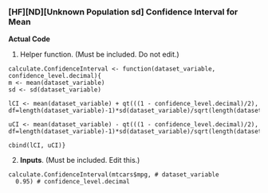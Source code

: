 ### \[HF\]\[ND\]\[Unknown Population sd\] Confidence Interval for Mean
**Actual Code**
1. Helper function. (Must be included. Do not edit.)
```
calculate.ConfidenceInterval <- function(dataset_variable, confidence_level.decimal){
m <- mean(dataset_variable)
sd <- sd(dataset_variable)

lCI <- mean(dataset_variable) + qt(((1 - confidence_level.decimal)/2), df=length(dataset_variable)-1)*sd(dataset_variable)/sqrt(length(dataset_variable))

uCI <- mean(dataset_variable) - qt(((1 - confidence_level.decimal)/2), df=length(dataset_variable)-1)*sd(dataset_variable)/sqrt(length(dataset_variable))

cbind(lCI, uCI)}
```
2. **Inputs**. (Must be included. Edit this.)
```
calculate.ConfidenceInterval(mtcars$mpg, # dataset_variable
  0.95) # confidence_level.decimal
```
